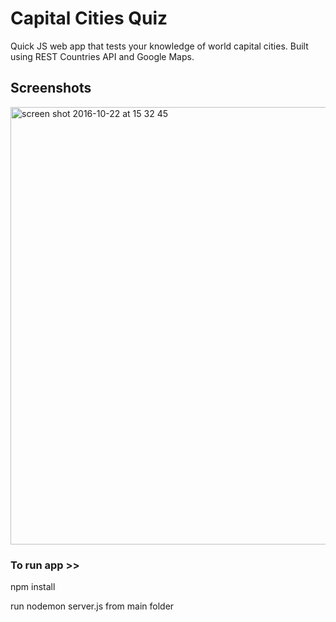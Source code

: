 # Capital Cities Quiz


Quick JS web app that tests your knowledge of world capital cities. Built using REST Countries API and Google Maps.


## Screenshots

<img width="700" alt="screen shot 2016-10-22 at 15 32 45" src="https://cloud.githubusercontent.com/assets/17990363/19620084/d709cc92-986c-11e6-9e37-d4778c46a23c.png">



### To run app >>

npm install 

run nodemon server.js from main folder

